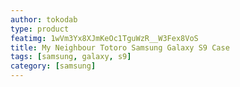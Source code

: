 ```yaml
---
author: tokodab
type: product
featimg: 1wVm3Yx8XJmKeOc1TguWzR__W3Fex8VoS
title: My Neighbour Totoro Samsung Galaxy S9 Case
tags: [samsung, galaxy, s9]
category: [samsung]
---
```

